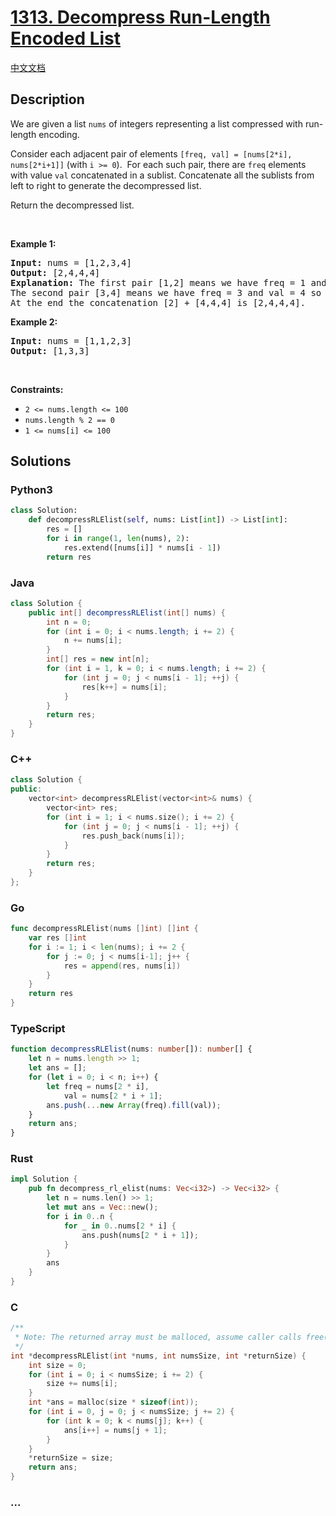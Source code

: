 # [1313. Decompress Run-Length Encoded List](https://leetcode.com/problems/decompress-run-length-encoded-list)

[中文文档](/solution/1300-1399/1313.Decompress%20Run-Length%20Encoded%20List/README.md)

## Description

<p>We are given a list <code>nums</code> of integers representing a list compressed with run-length encoding.</p>

<p>Consider each adjacent pair&nbsp;of elements <code>[freq, val] = [nums[2*i], nums[2*i+1]]</code>&nbsp;(with <code>i &gt;= 0</code>).&nbsp; For each such pair, there are <code>freq</code> elements with value <code>val</code> concatenated in a sublist. Concatenate all the sublists from left to right to generate the decompressed list.</p>

<p>Return the decompressed list.</p>

<p>&nbsp;</p>
<p><strong class="example">Example 1:</strong></p>

<pre>
<strong>Input:</strong> nums = [1,2,3,4]
<strong>Output:</strong> [2,4,4,4]
<strong>Explanation:</strong> The first pair [1,2] means we have freq = 1 and val = 2 so we generate the array [2].
The second pair [3,4] means we have freq = 3 and val = 4 so we generate [4,4,4].
At the end the concatenation [2] + [4,4,4] is [2,4,4,4].
</pre>

<p><strong class="example">Example 2:</strong></p>

<pre>
<strong>Input:</strong> nums = [1,1,2,3]
<strong>Output:</strong> [1,3,3]
</pre>

<p>&nbsp;</p>
<p><strong>Constraints:</strong></p>

<ul>
	<li><code>2 &lt;= nums.length &lt;= 100</code></li>
	<li><code>nums.length % 2 == 0</code></li>
	<li><code><font face="monospace">1 &lt;= nums[i] &lt;= 100</font></code></li>
</ul>

## Solutions

<!-- tabs:start -->

### **Python3**

```python
class Solution:
    def decompressRLElist(self, nums: List[int]) -> List[int]:
        res = []
        for i in range(1, len(nums), 2):
            res.extend([nums[i]] * nums[i - 1])
        return res
```

### **Java**

```java
class Solution {
    public int[] decompressRLElist(int[] nums) {
        int n = 0;
        for (int i = 0; i < nums.length; i += 2) {
            n += nums[i];
        }
        int[] res = new int[n];
        for (int i = 1, k = 0; i < nums.length; i += 2) {
            for (int j = 0; j < nums[i - 1]; ++j) {
                res[k++] = nums[i];
            }
        }
        return res;
    }
}
```

### **C++**

```cpp
class Solution {
public:
    vector<int> decompressRLElist(vector<int>& nums) {
        vector<int> res;
        for (int i = 1; i < nums.size(); i += 2) {
            for (int j = 0; j < nums[i - 1]; ++j) {
                res.push_back(nums[i]);
            }
        }
        return res;
    }
};
```

### **Go**

```go
func decompressRLElist(nums []int) []int {
	var res []int
	for i := 1; i < len(nums); i += 2 {
		for j := 0; j < nums[i-1]; j++ {
			res = append(res, nums[i])
		}
	}
	return res
}
```

### **TypeScript**

```ts
function decompressRLElist(nums: number[]): number[] {
    let n = nums.length >> 1;
    let ans = [];
    for (let i = 0; i < n; i++) {
        let freq = nums[2 * i],
            val = nums[2 * i + 1];
        ans.push(...new Array(freq).fill(val));
    }
    return ans;
}
```

### **Rust**

```rust
impl Solution {
    pub fn decompress_rl_elist(nums: Vec<i32>) -> Vec<i32> {
        let n = nums.len() >> 1;
        let mut ans = Vec::new();
        for i in 0..n {
            for _ in 0..nums[2 * i] {
                ans.push(nums[2 * i + 1]);
            }
        }
        ans
    }
}
```

### **C**

```c
/**
 * Note: The returned array must be malloced, assume caller calls free().
 */
int *decompressRLElist(int *nums, int numsSize, int *returnSize) {
    int size = 0;
    for (int i = 0; i < numsSize; i += 2) {
        size += nums[i];
    }
    int *ans = malloc(size * sizeof(int));
    for (int i = 0, j = 0; j < numsSize; j += 2) {
        for (int k = 0; k < nums[j]; k++) {
            ans[i++] = nums[j + 1];
        }
    }
    *returnSize = size;
    return ans;
}
```

### **...**

```

```

<!-- tabs:end -->
